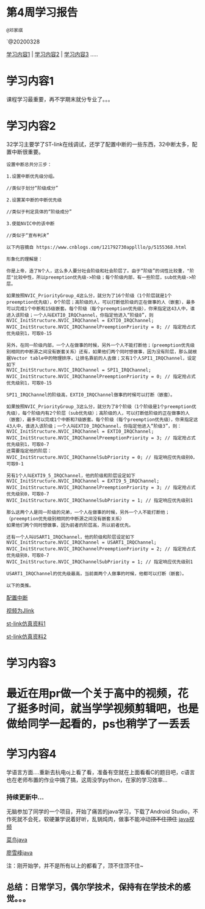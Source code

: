 #  第4周学习报告

`@邓家祺`

`@20200328

[学习内容1](#1) | [学习内容2](#2) | [学习内容3](#3) .....

# <a id='1'>学习内容1</a>

课程学习最重要，再不学期末就分专业了。。。

# <a id='2'>学习内容2</a>

32学习主要学了ST-link在线调试，还学了配置中断的一些东西，32中断太多，配置中断很重要。



```
设置中断总共分三步：

1.设置中断优先级分组。

//类似于划分“阶级成分”

2.设置某中断的中断优先级

//类似于判定具体的“阶级成分”

3.使能NVIC中的该中断

//类似于“宣布判决”

以下内容摘自 https://www.cnblogs.com/121792730applllo/p/5155368.html

形象化的理解是：

你是上帝，造了N个人，这么多人要分社会阶级和社会阶层了。由于“阶级”的词性比较重，"阶层"比较中性，所以preemption优先级->阶级；每个阶级内部，有一些阶层，sub优先级->阶层。

如果按照NVIC_PriorityGroup_4这么分，就分为了16个阶级（1个阶层就是1个preemption优先级），0个阶层；高阶级的人，可以打断低阶级的正在做事的人（嵌套），最多可以完成1个中断和15级嵌套。每个阶级（每个preemption优先级），你来指定这43人中，谁进入该阶级；一个人叫EXTI0_IRQChannel，你指定他进入“阶级8”，则
NVIC_InitStructure.NVIC_IRQChannel = EXTI0_IRQChannel;
NVIC_InitStructure.NVIC_IRQChannelPreemptionPriority = 8; // 指定抢占式优先级别1，可取0-15

另外，在同一阶级内部，一个人在做事的时候，另外一个人不能打断他；（preemption优先级别相同的中断源之间没有嵌套关系）还有，如果他们两个同时想做事，因为没有阶层，那么就根据Vector table中的物理排序，让排名靠前的人去做；又有1个人SPI1_IRQChannel，设定如下
NVIC_InitStructure.NVIC_IRQChannel = SPI1_IRQChannel;
NVIC_InitStructure.NVIC_IRQChannelPreemptionPriority = 0; // 指定抢占式优先级别1，可取0-15

SPI1_IRQChannel的阶级高，EXTI0_IRQChannel做事的时候可以打断（嵌套）。

如果按照NVIC_PriorityGroup_3这么分，就分为了8个阶级（1个阶级是1个preemption优先级），每个阶级内有2个阶层（sub优先级）；高阶级的人，可以打断低阶级的正在做事的人（嵌套），最多可以完成1个中断和7级嵌套。每个阶级（每个preemption优先级），你来指定这43人中，谁进入该阶级；一个人叫EXTI0_IRQChannel，你指定他进入“阶级3”，则：
NVIC_InitStructure.NVIC_IRQChannel = EXTI0_IRQChannel;
NVIC_InitStructure.NVIC_IRQChannelPreemptionPriority = 3; // 指定抢占式优先级别1，可取0-7
还需要指定他的阶层：
NVIC_InitStructure.NVIC_IRQChannelSubPriority = 0; // 指定响应优先级别0，可取0-1

另有1个人叫EXTI9_5_IRQChannel，他的阶级和阶层设定如下
NVIC_InitStructure.NVIC_IRQChannel = EXTI9_5_IRQChannel;
NVIC_InitStructure.NVIC_IRQChannelPreemptionPriority = 3; // 指定抢占式优先级别0，可取0-7
NVIC_InitStructure.NVIC_IRQChannelSubPriority = 1; // 指定响应优先级别1

那么这两个人是同一阶级的兄弟，一个人在做事的时候，另外一个人不能打断他；（preemption优先级别相同的中断源之间没有嵌套关系）
如果他们两个同时想做事，因为前者的阶层高，所以前者优先。

还有一个人叫USART1_IRQChannel，他的阶级和阶层设定如下
NVIC_InitStructure.NVIC_IRQChannel = USART1_IRQChannel;
NVIC_InitStructure.NVIC_IRQChannelPreemptionPriority = 2; // 指定抢占式优先级别0，可取0-7
NVIC_InitStructure.NVIC_IRQChannelSubPriority = 1; // 指定响应优先级别1

USART1_IRQChannel的优先级最高，当前面两个人做事的时候，他都可以打断（嵌套）。

以下的类推。
```



[配置中断]( https://blog.csdn.net/wofreeo/article/details/82346588 )



[视频为Jlink]( https://www.bilibili.com/video/BV1Lx411Z7Qa?p=8 )



[st-link仿真资料1]( https://jingyan.baidu.com/article/e2284b2b89a7d7e2e6118d34.html )



[st-link仿真资料2](https://blog.csdn.net/qq_41281601/article/details/81537058 )



# <a id='3'>学习内容3</a>

# 最近在用pr做一个关于高中的视频，花了挺多时间，就当学学视频剪辑吧，也是做给同学一起看的，ps也稍学了一丢丢

# <a id='4'>学习内容4</a>

学语言方面....重新去杭电oj上看了看，准备有空就在上面看看C的题目吧，c语言也在老师布置的作业中搞了搞，这周没学python，在家的学习效率...

### 持续更新中...
无脑参加了同学的一个项目，开始了痛苦的java学习，下载了Android Studio，不作死就不会死，软硬兼学说着好听，乱锅炖肉，做事不能冲动~~顶不住顶住~~
[java视频]( https://www.bilibili.com/video/BV1Rx411876f?from=search&seid=12579857711626374129 )

[菜鸟java]( https://www.runoob.com/java/java-tutorial.html )

[廖雪峰java]( https://www.liaoxuefeng.com/wiki/1252599548343744 )

注：刚开始学，并不是所有以上的都看了，顶不住顶不住~

## 总结：日常学习，偶尔学技术，保持有在学技术的感觉。。。


